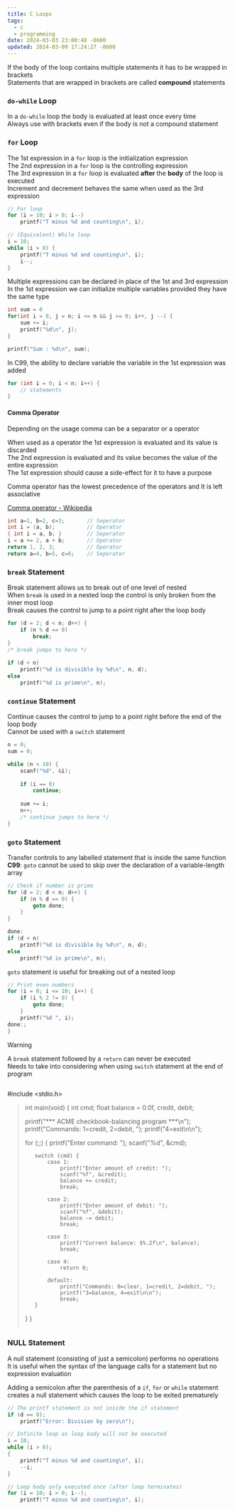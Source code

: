 ```yaml
---
title: C Loops
tags:
  - c
  - programming
date: 2024-03-03 23:00:48 -0600
updated: 2024-03-09 17:24:27 -0600
---
```


If the body of the loop contains multiple statements it has to be wrapped in brackets  
Statements that are wrapped in brackets are called **compound** statements

### `do-while` Loop

In a `do-while` loop the body is evaluated at least once every time  
Always use with brackets even if the body is not a compound statement

### `for` Loop

The 1st expression in a `for` loop is the initialization expression  
The 2nd expression in a `for` loop is the controlling expression  
The 3rd expression in a `for` loop is evaluated **after** the **body** of the loop is executed  
Increment and decrement behaves the same when used as the 3rd expression  

```c
// For loop
for (i = 10; i > 0; i--)
	printf("T minus %d and counting\n", i);

// (Equivalent) While loop
i = 10;
while (i > 0) {
	printf("T minus %d and counting\n", i);
	i--;
}
```

Multiple expressions can be declared in place of the 1st and 3rd expression  
In the 1st expression we can initialize multiple variables provided they have the same type

```c
int sum = 0
for(int i = 0, j = n; i <= n && j >= 0; i++, j --) {
	sum += i;
	printf("%d\n", j);
}

printf("Sum : %d\n", sum);
```

In C99, the ability to declare variable the variable in the 1st expression was added  

```c
for (int i = 0; i < n; i++) {
	// statements
}
```

#### Comma Operator

Depending on the usage comma can be a separator or a operator

When used as a operator the 1st expression is evaluated and its value is discarded  
The 2nd expression is evaluated and its value becomes the value of the entire expression  
The 1st expression should cause a side-effect for it to have a purpose 

Comma operator has the lowest precedence of the operators and It is left associative  

[Comma operator - Wikipedia](https://en.wikipedia.org/wiki/Comma_operator)

```c
int a=1, b=2, c=3;       // Seperator           
int i = (a, b);          // Operator
{ int i = a, b; }        // Seperator
i = a += 2, a + b;       // Operator
return 1, 2, 3;          // Operator
return a=4, b=5, c=6;    // Seperator
```

### `break` Statement

Break statement allows us to break out of one level of nested  
When `break` is used in a nested loop the control is only broken from the inner most loop  
Break causes the control to jump to a point right after the loop body

```c
for (d = 2; d < n; d++) {
	if (n % d == 0)
		break;
}
/* break jumps to here */
		
if (d < n)
	printf("%d is divisible by %d\n", n, d);
else
	printf("%d is prime\n", n);
```

### `continue` Statement

Continue causes the control to jump to a point right before the end of the loop body  
Cannot be used with a `switch` statement  

```c
n = 0;
sum = 0;

while (n < 10) {
	scanf("%d", &i);
	
	if (i == 0)
		continue;
	
	sum += i;
	n++;
	/* continue jumps to here */
}
```

### `goto` Statement

Transfer controls to any labelled statement that is inside the same function  
**C99**: `goto` cannot be used to skip over the declaration of a variable-length array

```c
// Check if number is prime
for (d = 2; d < n; d++) {
	if (n % d == 0) {
		goto done;
	}
}

done:
if (d < n)
	printf("%d is divisible by %d\n", n, d);
else
	printf("%d is prime\n", n);
```

`goto` statement is useful for breaking out of a nested loop

```c
// Print even numbers
for (i = 0; i <= 10; i++) {
	if (i % 2 != 0) {
		goto done;
	}
	printf("%d ", i);
done:;
}
```

> [!WARNING]
> A `break` statement followed by a `return` can never be executed  
> Needs to take into considering when using `switch` statement at the end of program  
> ```c
#include <stdio.h>
> int main(void) {
>    int cmd;
>    float balance = 0.0f, credit, debit;
>
>    printf("*** ACME checkbook-balancing program ***\n");
>    printf("Commands: 1=credit, 2=debit, ");
>    printf("4=exit\n\n");
>
>    for (;;) {
>        printf("Enter command: ");
>        scanf("%d", &cmd);
>
>        switch (cmd) {
>            case 1:
>                printf("Enter amount of credit: ");
>                scanf("%f", &credit);
>                balance += credit;
>                break;
>
>            case 2:
>                printf("Enter amount of debit: ");
>                scanf("%f", &debit);
>                balance -= debit;
>                break;
>
>            case 3:
>                printf("Current balance: $%.2f\n", balance);
>                break;
>
>            case 4:
>                return 0;
>
>            default:
>                printf("Commands: 0=clear, 1=credit, 2=debit, ");
>                printf("3=balance, 4=exit\n\n");
>                break;
>        }
>    }
>}
>```

### NULL Statement

A null statement (consisting of just a semicolon) performs no operations  
It is useful when the syntax of the language calls for a statement but no expression evaluation  

Adding a semicolon after the parenthesis of a `if`, `for` or `while` statement creates a null statement which causes the loop to be exited prematurely  

```c
// The printf statement is not inside the if statement
if (d == 0);
	printf("Error: Division by zero\n");

// Infinite loop as loop body will not be executed
i = 10;
while (i > 0); 
{
	printf("T minus %d and counting\n", i);
	--i;
}

// Loop body only executed once (after loop terminates)
for (i = 10; i > 0; i--);
	printf("T minus %d and counting\n", i);
```
